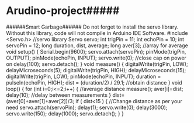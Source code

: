 # Arudino-project#####
######Smart Garbage######
Do not forget to install the servo library. Without this library, code will not compile in Arduino IDE Software.
#include  <Servo.h>  //servo library
Servo servo;
int trigPin = 11;
int echoPin = 10;
int servoPin = 12;
long duration, dist, average;
long aver[3];  //array for average
void setup() 
{
Serial.begin(9600);
servo.attach(servoPin);
pinMode(trigPin, OUTPUT);
pinMode(echoPin, INPUT);
servo.write(0); //close cap on power on
delay(100);
servo.detach();
}
void measure() 
{
digitalWrite(trigPin, LOW);
delayMicroseconds(5);
digitalWrite(trigPin, HIGH);
delayMicroseconds(15);
digitalWrite(trigPin, LOW);
pinMode(echoPin, INPUT);
duration = pulseIn(echoPin, HIGH);
dist = (duration/2) / 29.1; //obtain distance
}
void loop() 
{
for (int i=0;i<=2;i++) { //average distance
measure();
aver[i]=dist;
delay(10); //delay between measurements
}
dist=(aver[0]+aver[1]+aver[2])/3;
if ( dist<15 ) 
{  					//Change distance as per your need
servo.attach(servoPin);
delay(1);
servo.write(0);
delay(3000);
servo.write(150);
delay(1000);
servo.detach();
}
}
